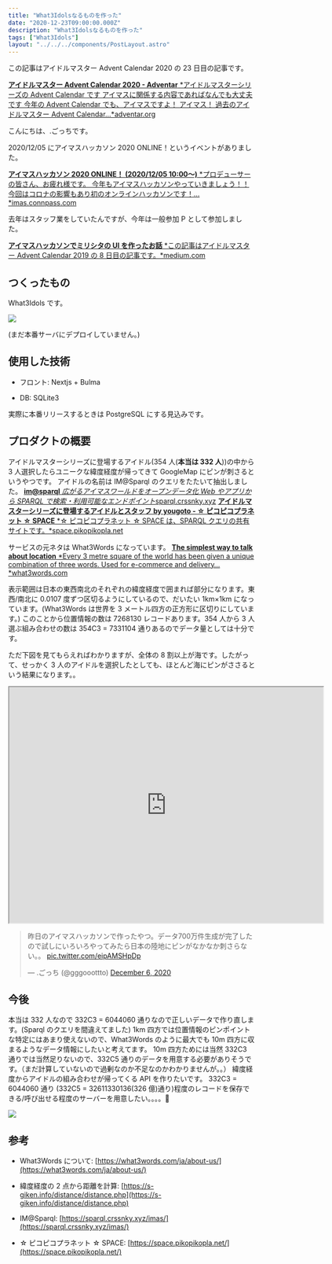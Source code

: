 ```yaml
---
title: "What3Idolsなるものを作った"
date: "2020-12-23T09:00:00.000Z"
description: "What3Idolsなるものを作った"
tags: ["What3Idols"]
layout: "../../../components/PostLayout.astro"
---
```


この記事はアイドルマスター Advent Calendar 2020 の 23 日目の記事です。

[**アイドルマスター Advent Calendar 2020 - Adventar**
*アイドルマスターシリーズの Advent Calendar です アイマスに関係する内容であればなんでも大丈夫です 今年の Advent Calendar でも、アイマスですよ！ アイマス！ 過去のアイドルマスター Advent Calendar…*adventar.org](https://adventar.org/calendars/4976)

こんにちは、.ごっちです。

2020/12/05 にアイマスハッカソン 2020 ONLINE！というイベントがありました。

[**アイマスハッカソン 2020 ONLINE！ (2020/12/05 10:00〜)**
*プロデューサーの皆さん、お疲れ様です。 今年もアイマスハッカソンやっていきましょう！！ 今回はコロナの影響もあり初のオンラインハッカソンです！…*imas.connpass.com](https://imas.connpass.com/event/194308/)

去年はスタッフ業をしていたんですが、今年は一般参加 P として参加しました。

[**アイマスハッカソンでミリシタの UI を作ったお話**
*この記事はアイドルマスター Advent Calendar 2019 の 8 日目の記事です。*medium.com](https://medium.com/@gggooottto/%E3%82%A2%E3%82%A4%E3%83%9E%E3%82%B9%E3%83%8F%E3%83%83%E3%82%AB%E3%82%BD%E3%83%B3%E3%81%A7%E3%83%9F%E3%83%AA%E3%82%B7%E3%82%BF%E3%81%AEui%E3%82%92%E4%BD%9C%E3%81%A3%E3%81%9F%E3%81%8A%E8%A9%B1-77d68d167155)

## つくったもの

What3Idols です。

![](https://cdn-images-1.medium.com/max/3600/0*zkJsL6jmk1bJYzzI.png)

(まだ本番サーバにデプロイしていません。)

## 使用した技術

- フロント: Nextjs + Bulma

- DB: SQLite3

実際に本番リリースするときは PostgreSQL にする見込みです。

## プロダクトの概要

アイドルマスターシリーズに登場するアイドル(354 人(**本当は 332 人**))の中から 3 人選択したらユニークな緯度経度が帰ってきて GoogleMap にピンが刺さるというやつです。
アイドルの名前は IM@Sparql のクエリをたたいて抽出しました。
[**im@sparql**
*広がるアイマスワールドをオープンデータ化 Web やアプリから SPARQL で検索・利用可能なエンドポイント*sparql.crssnky.xyz](https://sparql.crssnky.xyz/imas/)
[**アイドルマスターシリーズに登場するアイドルとスタッフ by yougoto - ☆ ピコピコプラネット ☆ SPACE**
*☆ ピコピコプラネット ☆ SPACE は、SPARQL クエリの共有サイトです。*space.pikopikopla.net](https://space.pikopikopla.net/query/77f9f0a4f8)

サービスの元ネタは What3Words になっています。
[**The simplest way to talk about location**
*Every 3 metre square of the world has been given a unique combination of three words. Used for e-commerce and delivery…*what3words.com](https://what3words.com/)

表示範囲は日本の東西南北のそれぞれの緯度経度で囲まれば部分になります。東西/南北に 0.0107 度ずつ区切るようにしているので、だいたい 1km×1km になっています。(What3Words は世界を 3 メートル四方の正方形に区切りにしています。)
このことから位置情報の数は 7268130 レコードあります。354 人から 3 人選ぶ組み合わせの数は 354C3 = 7331104 通りあるのでデータ量としては十分です。

ただ下図を見てもらえればわかりますが、全体の 8 割以上が海です。したがって、せっかく 3 人のアイドルを選択したとしても、ほとんど海にピンがささるという結果になります。。

<iframe src="https://www.google.com/maps/d/embed?mid=14O4R_KALvqGAGol77x5yO998eAdfs_S5&hl=en_US" width="640" height="480"></iframe>

<blockquote class="twitter-tweet"><p lang="ja" dir="ltr">昨日のアイマスハッカソンで作ったやつ。データ700万件生成が完了したので試しにいろいろやってみたら日本の陸地にピンがなかなか刺さらない。。 <a href="https://t.co/eipAMSHpDp">pic.twitter.com/eipAMSHpDp</a></p>&mdash; .ごっち (@gggooottto) <a href="https://twitter.com/gggooottto/status/1335431498497839104?ref_src=twsrc%5Etfw">December 6, 2020</a></blockquote>

## 今後

本当は 332 人なので 332C3 = 6044060 通りなので正しいデータで作り直します。(Sparql のクエリを間違えてました)
1km 四方では位置情報のピンポイントな特定にはあまり使えないので、What3Words のように最大でも 10m 四方に収まるようなデータ情報にしたいと考えてます。
10m 四方ためには当然 332C3 通りでは当然足りないので、332C5 通りのデータを用意する必要がありそうです。（まだ計算していないので過剰なのか不足なのかわかりませんが。。）
緯度経度からアイドルの組み合わせが帰ってくる API を作りたいです。
332C3 = 6044060 通り (332C5 = 32611330136(326 億)通り)程度のレコードを保存できる/呼び出せる程度のサーバーを用意したい。。。。💸

![](https://cdn-images-1.medium.com/max/2000/1*lSZvZqTwEnFv4Q2ck0PqFA.png)

## 参考

- What3Words について: [https://what3words.com/ja/about-us/](https://what3words.com/ja/about-us/)

- 緯度経度の 2 点から距離を計算: [https://s-giken.info/distance/distance.php](https://s-giken.info/distance/distance.php)

- IM@Sparql: [https://sparql.crssnky.xyz/imas/](https://sparql.crssnky.xyz/imas/)

- ☆ ピコピコプラネット ☆ SPACE: [https://space.pikopikopla.net/](https://space.pikopikopla.net/)
